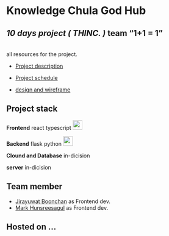 # Knowledge Chula God Hub 
## *10 days project ( THINC. )* team <q>1+1 = 1</q>

<br>
all resources for the project.

- [Project description](https://discord.com/channels/1031518864514752543/1031518865160683573/1031580529994256466)

- [Project schedule](https://discord.com/channels/1031518864514752543/1031518865160683573/1031587967455740056)

- [design and wireframe](https://discord.com/channels/1031518864514752543/1031518865160683573/1031588713609838642)

## Project stack

**Frontend** react typescript <img src="https://upload.wikimedia.org/wikipedia/commons/thumb/a/a7/React-icon.svg/1200px-React-icon.svg.png" width ="25">

**Backend**  flask python <img src="https://miro.medium.com/max/800/1*Q5EUk28Xc3iCDoMSkrd1_w.png" width="25">

**Clound and Database** in-dicision

**server** in-dicision

## Team member

- [Jirayuwat Boonchan](https://github.com/jirayuwat12) as Frontend dev.
- [Mark Hunsreesagul](https://github.com/CodingForTheBlind) as Frontend dev.


## Hosted on ...
